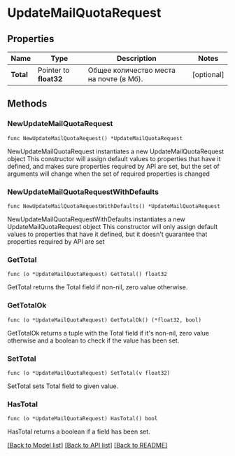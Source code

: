 # UpdateMailQuotaRequest

## Properties

Name | Type | Description | Notes
------------ | ------------- | ------------- | -------------
**Total** | Pointer to **float32** | Общее количество места на почте (в Мб). | [optional] 

## Methods

### NewUpdateMailQuotaRequest

`func NewUpdateMailQuotaRequest() *UpdateMailQuotaRequest`

NewUpdateMailQuotaRequest instantiates a new UpdateMailQuotaRequest object
This constructor will assign default values to properties that have it defined,
and makes sure properties required by API are set, but the set of arguments
will change when the set of required properties is changed

### NewUpdateMailQuotaRequestWithDefaults

`func NewUpdateMailQuotaRequestWithDefaults() *UpdateMailQuotaRequest`

NewUpdateMailQuotaRequestWithDefaults instantiates a new UpdateMailQuotaRequest object
This constructor will only assign default values to properties that have it defined,
but it doesn't guarantee that properties required by API are set

### GetTotal

`func (o *UpdateMailQuotaRequest) GetTotal() float32`

GetTotal returns the Total field if non-nil, zero value otherwise.

### GetTotalOk

`func (o *UpdateMailQuotaRequest) GetTotalOk() (*float32, bool)`

GetTotalOk returns a tuple with the Total field if it's non-nil, zero value otherwise
and a boolean to check if the value has been set.

### SetTotal

`func (o *UpdateMailQuotaRequest) SetTotal(v float32)`

SetTotal sets Total field to given value.

### HasTotal

`func (o *UpdateMailQuotaRequest) HasTotal() bool`

HasTotal returns a boolean if a field has been set.


[[Back to Model list]](../README.md#documentation-for-models) [[Back to API list]](../README.md#documentation-for-api-endpoints) [[Back to README]](../README.md)


